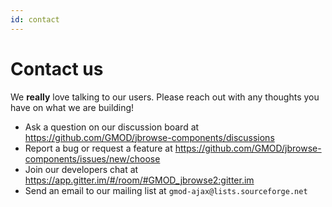 ```yaml
---
id: contact
---
```


# Contact us

We **really** love talking to our users. Please reach out with any thoughts you
have on what we are building!

- Ask a question on our discussion board at
  https://github.com/GMOD/jbrowse-components/discussions
- Report a bug or request a feature at
  https://github.com/GMOD/jbrowse-components/issues/new/choose
- Join our developers chat at
  https://app.gitter.im/#/room/#GMOD_jbrowse2:gitter.im
- Send an email to our mailing list at `gmod-ajax@lists.sourceforge.net`

